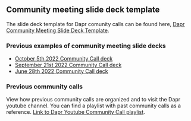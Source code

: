 ## Community meeting slide deck template

The slide deck template for Dapr comunity calls can be found here, [Dapr Community Meeting Slide Deck Template](https://docs.google.com/presentation/d/1FZrvp93wGc6sMozIbZLLU697gXf-thztblirHHOlXsE/edit?usp=sharing).

### Previous examples of community meeting slide decks
- [October 5th 2022 Community Call deck](https://docs.google.com/presentation/d/1UxQRx_9aE-v9s7XJytf8VxGlnf4ixEgA5tMji0s9eQk/edit?usp=sharing)
- [September 21st 2022 Community Call deck](https://docs.google.com/presentation/d/162jMcDH_UXq9QDsGIhoLwp9quABQnHN5_sKHR86KsmA/edit?usp=sharing)
- [June 28th 2022 Community Call deck](https://docs.google.com/presentation/d/1HfcitY1PeTAs7othXweZ9lyUum8D-Pv7-yHLJVpK6WU/edit?usp=sharing)

### Previous community calls
View how previous community calls are organized and to visit the Dapr youtube channel. You can find a playlist with past community calls as a reference. [Link to Dapr Youtube Community Call playlist](https://youtube.com/playlist?list=PLcip_LgkYwzuF-OV6zKRADoiBvUvGhkao).
